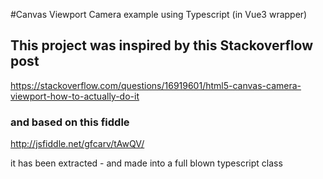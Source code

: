 #Canvas Viewport Camera example using Typescript (in Vue3 wrapper)

## This project was inspired by this Stackoverflow post 
https://stackoverflow.com/questions/16919601/html5-canvas-camera-viewport-how-to-actually-do-it

### and based on this fiddle
http://jsfiddle.net/gfcarv/tAwQV/

it has been extracted - and made into a full blown typescript class 



